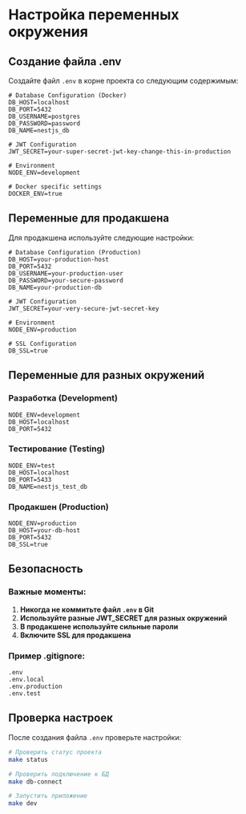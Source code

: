 # Настройка переменных окружения

## Создание файла .env

Создайте файл `.env` в корне проекта со следующим содержимым:

```env
# Database Configuration (Docker)
DB_HOST=localhost
DB_PORT=5432
DB_USERNAME=postgres
DB_PASSWORD=password
DB_NAME=nestjs_db

# JWT Configuration
JWT_SECRET=your-super-secret-jwt-key-change-this-in-production

# Environment
NODE_ENV=development

# Docker specific settings
DOCKER_ENV=true
```

## Переменные для продакшена

Для продакшена используйте следующие настройки:

```env
# Database Configuration (Production)
DB_HOST=your-production-host
DB_PORT=5432
DB_USERNAME=your-production-user
DB_PASSWORD=your-secure-password
DB_NAME=your-production-db

# JWT Configuration
JWT_SECRET=your-very-secure-jwt-secret-key

# Environment
NODE_ENV=production

# SSL Configuration
DB_SSL=true
```

## Переменные для разных окружений

### Разработка (Development)
```env
NODE_ENV=development
DB_HOST=localhost
DB_PORT=5432
```

### Тестирование (Testing)
```env
NODE_ENV=test
DB_HOST=localhost
DB_PORT=5433
DB_NAME=nestjs_test_db
```

### Продакшен (Production)
```env
NODE_ENV=production
DB_HOST=your-db-host
DB_PORT=5432
DB_SSL=true
```

## Безопасность

### Важные моменты:
1. **Никогда не коммитьте файл `.env` в Git**
2. **Используйте разные JWT_SECRET для разных окружений**
3. **В продакшене используйте сильные пароли**
4. **Включите SSL для продакшена**

### Пример .gitignore:
```
.env
.env.local
.env.production
.env.test
```

## Проверка настроек

После создания файла `.env` проверьте настройки:

```bash
# Проверить статус проекта
make status

# Проверить подключение к БД
make db-connect

# Запустить приложение
make dev
```

